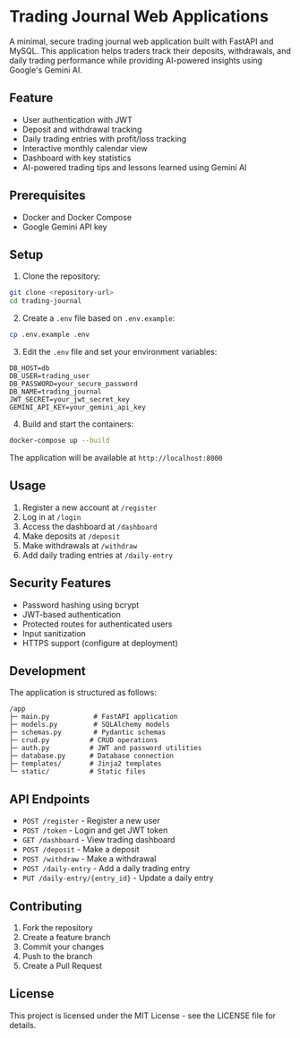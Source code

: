 # Trading Journal Web Applications

A minimal, secure trading journal web application built with FastAPI and MySQL. This application helps traders track their deposits, withdrawals, and daily trading performance while providing AI-powered insights using Google's Gemini AI.

## Feature

- User authentication with JWT
- Deposit and withdrawal tracking
- Daily trading entries with profit/loss tracking
- Interactive monthly calendar view
- Dashboard with key statistics
- AI-powered trading tips and lessons learned using Gemini AI

## Prerequisites

- Docker and Docker Compose
- Google Gemini API key

## Setup

1. Clone the repository:
```bash
git clone <repository-url>
cd trading-journal
```

2. Create a `.env` file based on `.env.example`:
```bash
cp .env.example .env
```

3. Edit the `.env` file and set your environment variables:
```
DB_HOST=db
DB_USER=trading_user
DB_PASSWORD=your_secure_password
DB_NAME=trading_journal
JWT_SECRET=your_jwt_secret_key
GEMINI_API_KEY=your_gemini_api_key
```

4. Build and start the containers:
```bash
docker-compose up --build
```

The application will be available at `http://localhost:8000`

## Usage

1. Register a new account at `/register`
2. Log in at `/login`
3. Access the dashboard at `/dashboard`
4. Make deposits at `/deposit`
5. Make withdrawals at `/withdraw`
6. Add daily trading entries at `/daily-entry`

## Security Features

- Password hashing using bcrypt
- JWT-based authentication
- Protected routes for authenticated users
- Input sanitization
- HTTPS support (configure at deployment)

## Development

The application is structured as follows:

```
/app
├─ main.py           # FastAPI application
├─ models.py         # SQLAlchemy models
├─ schemas.py        # Pydantic schemas
├─ crud.py          # CRUD operations
├─ auth.py          # JWT and password utilities
├─ database.py      # Database connection
├─ templates/       # Jinja2 templates
└─ static/          # Static files
```

## API Endpoints

- `POST /register` - Register a new user
- `POST /token` - Login and get JWT token
- `GET /dashboard` - View trading dashboard
- `POST /deposit` - Make a deposit
- `POST /withdraw` - Make a withdrawal
- `POST /daily-entry` - Add a daily trading entry
- `PUT /daily-entry/{entry_id}` - Update a daily entry

## Contributing

1. Fork the repository
2. Create a feature branch
3. Commit your changes
4. Push to the branch
5. Create a Pull Request

## License

This project is licensed under the MIT License - see the LICENSE file for details. 
